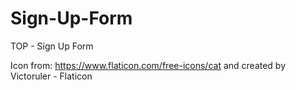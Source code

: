 # Sign-Up-Form
TOP - Sign Up Form


Icon from: https://www.flaticon.com/free-icons/cat and created by Victoruler - Flaticon
